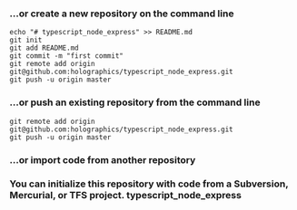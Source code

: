 ### …or create a new repository on the command line
```
echo "# typescript_node_express" >> README.md
git init
git add README.md
git commit -m "first commit"
git remote add origin git@github.com:holographics/typescript_node_express.git
git push -u origin master
```
### …or push an existing repository from the command line
```
git remote add origin git@github.com:holographics/typescript_node_express.git
git push -u origin master
```
### …or import code from another repository
### You can initialize this repository with code from a Subversion, Mercurial, or TFS project. typescript_node_express
